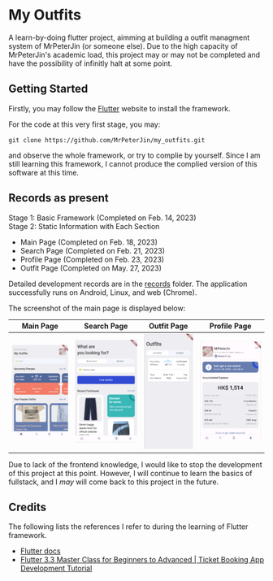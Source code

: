 # My Outfits

A learn-by-doing flutter project, aimming at building a outfit managment system of MrPeterJin (or someone else). Due to the high capacity of MrPeterJin's academic load, this project may or may not be completed and have the possibility of infinitly halt at some point.

## Getting Started
Firstly, you may follow the [Flutter](https://docs.flutter.dev/get-started/install) website to install the framework.

For the code at this very first stage, you may:
```
git clone https://github.com/MrPeterJin/my_outfits.git
```
and observe the whole framework, or try to complie by yourself. Since I am still learning this framework, I cannot produce the complied version of this software at this time.

## Records as present
Stage 1: Basic Framework (Completed on Feb. 14, 2023)                  
Stage 2: Static Information with Each Section
- Main Page (Completed on Feb. 18, 2023)
- Search Page (Completed on Feb. 21, 2023)
- Profile Page (Completed on Feb. 23, 2023)
- Outfit Page (Completed on May. 27, 2023)

Detailed development records are in the [records](/records/) folder. The application successfully runs on Android, Linux, and web (Chrome).

The screenshot of the main page is displayed below: 

| Main Page | Search Page | Outfit Page | Profile Page |
| :---: | :---: | :---: | :---: |
| ![home.png](./records/2023-02-23/home.png) | ![search.png](./records/2023-02-23/search.png) | ![outfit.png](./records/2023-05-27/outfit.png) | ![profile.png](./records/2023-02-23/profile.png) |

Due to lack of the frontend knowledge, I would like to stop the development of this project at this point. However, I will continue to learn the basics of fullstack, and I *may* will come back to this project in the future.

## Credits
The following lists the references I refer to during the learning of Flutter framework.
- [Flutter docs](https://api.flutter.dev/index.html)
- [Flutter 3.3 Master Class for Beginners to Advanced | Ticket Booking App Development Tutorial](https://www.youtube.com/watch?v=71AsYo2q_0Y)
